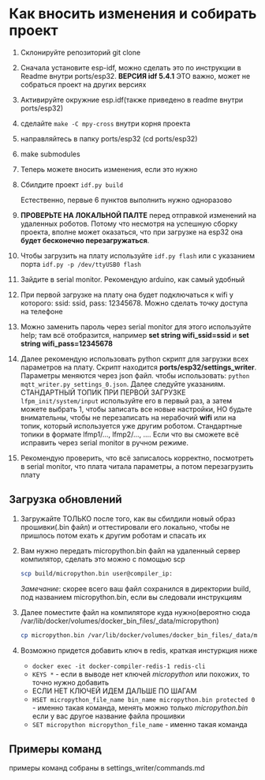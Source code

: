 # Как вносить изменения и собирать проект


1. Склонируйте репозиторий git clone 
2. Сначала установите esp-idf, можно сделать это по инструкции в Readme внутри ports/esp32. **ВЕРСИЯ idf 5.4.1** ЭТО важно, может не собраться проект на других версиях
3. Активируйте окружние esp.idf(также приведено в readme внутри ports/esp32)
4. сделайте `make -C mpy-cross` внутри корня проекта
5. направляйтесь в папку ports/esp32 (cd ports/esp32)
6. make submodules
7. Теперь можете вносить изменения, если это нужно
8. Сбилдите проект `idf.py build`

    Естественно, первые 6 пунктов выполнить нужно одноразово
9. **ПРОВЕРЬТЕ НА ЛОКАЛЬНОЙ ПАЛТЕ** перед отправкой изменений на удаленных роботов. Потому что несмотря на успешную сборку проекта, вполне может оказаться, что при загрузке на esp32 она **будет бесконечно перезагружаться**.
10. Чтобы загрузить на плату используйте `idf.py flash` или с указанием порта `idf.py -p /dev/ttyUSB0 flash`
11. Зайдите в serial monitor. Рекомендую arduino, как самый удобный
12. При первой загрузке на плату она будет подключаться к wifi у которого: ssid: ssid, pass: 12345678. Можно сделать точку доступа на телефоне
13. Можно заменить пароль через serial monitor для этого используйте help; там всё отобразится, например **set string wifi_ssid=ssid** и **set string wifi_pass=12345678**
14. Далее рекомендую использовать python скрипт для загрузки всех параметров на плату. Скрипт находится **ports/esp32/settings_writer**. Параметры меняются через json файл. чтобы использовать: `python mqtt_writer.py settings_0.json`. Далее следуйте указаниям. СТАНДАРТНЫЙ ТОПИК ПРИ ПЕРВОЙ ЗАГРУЗКЕ `lfpm_init/system/input` используйте его в первый раз, а затем можете выбрать 1, чтобы записать все новые настройки, НО будьте внимательны, чтобы не перезаписать на нерабочий **wifi** или на топик, который используется уже другим роботом. Стандартные топики в формате lfmp1/..., lfmp2/..., .... Если что вы сможете всё исправить через serial monitor в ручном режиме.
15. Рекомендую проверить, что всё записалось корректно, посмотреть в serial monitor, что плата читала параметры, а потом перезагрузить плату

## Загрузка обновлений

1. Загружайте ТОЛЬКО после того, как вы сбилдили новый образ прошивки(.bin файл) и оттестировали его локально, чтобы не пришлось потом ехать к другим роботам и спасать их
2. Вам нужно передать micropython.bin файл на удаленный сервер компилятор, сделать это можно с помощью scp

    ```bash
    scp build/micropython.bin user@compiler_ip:
    ```

    *Замечание*: скорее всего ваш файл сохранился в директории build, под названием micropython.bin, если вы следовали инструкциям
3. Далее поместите файл на компиляторе куда нужно(вероятно сюда /var/lib/docker/volumes/docker_bin_files/_data/micropython)

    ```bash
    cp micropython.bin /var/lib/docker/volumes/docker_bin_files/_data/micropython
    ```
4. Возможно придется добавить ключ в redis, краткая инстуркция ниже

    - `docker exec -it docker-compiler-redis-1 redis-cli`
    - `KEYS *` - если в выводе нет ключей *micropython* или похожих, то точно нужно добавить
    - ЕСЛИ НЕТ КЛЮЧЕЙ ИДЕМ ДАЛЬШЕ ПО ШАГАМ
    - `HSET micropython_file_name bin_name micropython.bin protected 0` - именно такая команда, менять можно только *micropython.bin* если у вас другое название файла прошивки
    - `SET micropython micropython_file_name`  - именно такая команда


## Примеры команд

примеры команд собраны в settings_writer/commands.md
